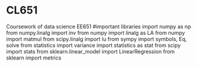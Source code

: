 # CL651
Coursework of data science EE651
#important libraries
import numpy as np
from numpy.linalg import inv
from numpy import linalg as LA
from numpy import matmul
from scipy.linalg import lu
from sympy import symbols, Eq, solve
from statistics import variance
import statistics as stat
from scipy import stats
from sklearn.linear_model import LinearRegression
from sklearn import metrics
